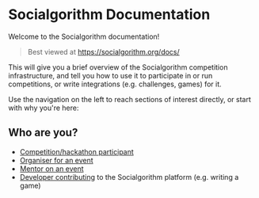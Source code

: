 # Socialgorithm Documentation

Welcome to the Socialgorithm documentation! 

> Best viewed at https://socialgorithm.org/docs/

This will give you a brief overview of the Socialgorithm competition infrastructure, and tell you how to use it to participate in or run competitions, or write integrations (e.g. challenges, games) for it.

Use the navigation on the left to reach sections of interest directly, or start with why you're here:

## Who are you?

* [Competition/hackathon participant](sections/participate/index.md)
* [Organiser for an event](sections/organise/index.md)
* [Mentor on an event](sections/mentor/index.md)
* [Developer contributing](sections/develop/index.md) to the Socialgorithm platform (e.g. writing a game)